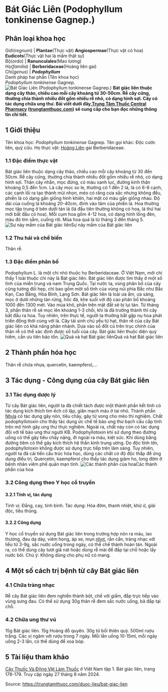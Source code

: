 # Bát Giác Liên (Podophyllum tonkinense Gagnep.)

Phân loại khoa học  
---  
Giới(_regnum_) |  **Plantae**(Thực vật) **Angiospermae**(Thực vật có hoa) **Eudicots**(Thực vật hai lá mầm thật sự)  
Bộ(_ordo_) | **Ranunculales**(Mao lương)  
Họ(_familia_) | **Berberidaceae**(Hoàng liên gai)  
Chi(_genus_) | **_Podophyllum_**  
Danh pháp hai phần (Tên khoa học)  
_Podophyllum tonkinense_ Gagnep.  
![Bát Giác Liên \(Podophyllum tonkinense Gagnep.\)](https://trungtamthuoc.com/images/others/bat-giac-lien-3470.jpg)
**Bát giác liên thuộc dạng cây thảo, chiều cao mỗi cây khoảng từ 30-50cm. Rễ cây cứng, thường chia thành nhiều đốt gồm nhiều rễ nhỏ, có dạng hình sợi. Cây có tác dụng chữa ung thư. Bài viết dưới đây,[Trung Tâm Thuốc Central Pharmacy](https://trungtamthuoc.com/ "Trung Tâm Thuốc Central Pharmacy") ([trungtamthuoc.com](https://trungtamthuoc.com/ "trungtamthuoc.com")) sẽ cung cấp cho bạn đọc những thông tin chi tiết.**
##  1 Giới thiệu
Tên khoa học: _Podophyllum tonkinense_ Gagnep.
Tên gọi khác: Độc cước liên, quỷ cửu.
Họ thực vật: [Hoàng Liên](https://trungtamthuoc.com/hoat-chat/hoang-lien "Hoàng Liên") gai Berberidaceae.
### 1.1 Đặc điểm thực vật
Bát giác liên thuộc dạng cây thảo, chiều cao mỗi cây khoảng từ 30 đến 50cm. Rễ cây cứng, thường chia thành nhiều đốt gồm nhiều rễ nhỏ, có dạng hình sợi.
Thân cây nhẵn, mọc đứng, có màu xanh lục, đường kính thân khoảng 0,5 đến 1cm.
Lá cây mọc so le, thường có 1 đến 2 lá, lá có 6-8 cạnh, các cạnh lồi ra tạo thành mũi nhọn, méo có răng cưa sắc nhưng không đều, phiến lá có dạng gần giống hình khiên, hai mặt có màu gần giống nhau. Độ dài của cuống lá khoảng 20-40cm, đính vào tâm của phiến lá.
Hoa thường mọc tập trung ở bên dưới tán lá (lá đầu tiên thường không có hoa, lá thứ hai mới bắt đầu có hoa). Mỗi cụm hoa gồm 4-12 hoa, có dạng hình lồng đèn, màu đỏ tím sẫm, cuống rời.
Mùa hoa quả là từ tháng 3 đến tháng 5.
![Sự nảy mầm của Bát giác liên](https://trungtamthuoc.com/images/item/bat-giac-lien-0.jpg)Sự nảy mầm của Bát giác liên
### 1.2 Thu hái và chế biến
Thân rễ.
### 1.3 Đặc điểm phân bố
Podophyllum L. là một chi nhỏ thuộc họ Berberidaceae. Ở Việt Nam, mới chỉ thấy 1 loài thuộc chi này là Bát giác liên.
Bát giác liên được tìm thấy ở một số tỉnh của miền trung và nam Trung Quốc. Tại nước ta, vùng phân bố của cây cũng tương đối hẹp, chỉ bao gồm một số tỉnh của vùng núi phía Bắc như Bắc Kạn, Cao Bằng, Hòa Bình, Lạng Sơn.
Bát giác liên là loài ưa ẩm, ưa sáng, mọc ở dưới những tán rừng, hốc đá, khe suối với độ cao phân bố khoảng 1000 đến 1300 mét.
Vào mùa khô, phần trên mặt đất sẽ bị lụi tàn. Từ tháng 3, phần thân rễ sẽ mọc lên khoảng 1-3 chồi, khi lá đã trưởng thành thì cây bắt đầu ra hoa. Tuy nhiên, trên thực tế, người ta thường bắt gặp nụ hoa phát triển đồng thời cùng với lá.
Cây tái sinh chủ yếu từ hạt, thân rễ của cây Bát giác liên có khả năng phân nhánh. Dựa vào số đốt củ trên trục chính của thân rễ có thể xác định được số tuổi của cây.
Bát giác liên thuộc diện quý hiếm, cần ưu tiên bảo tồn.
![Quả và hạt Bát giác liên](https://trungtamthuoc.com/images/item/bat-giac-lien-1.jpg)Quả và hạt Bát giác liên
##  2 Thành phần hóa học
Thân rễ chứa nhựa, quercetin, kaempferol,...
##  3 Tác dụng - Công dụng của cây Bát giác liên
### 3.1 Tác dụng dược lý
Từ cây Bát giác liên, người ta đã chiết tách được một thành phần kết tinh có tác dụng kích thích tim ếch cô lập, giãn mạch máu ở tai nhỏ.
Thành phần [Nhựa](https://trungtamthuoc.com/hoat-chat/nhua "Nhựa") có tác dụng gây nôn, tiêu chảy, gây tử vong cho mèo thí nghiệm.
Chất podophyllotoxin cho thấy tác dụng ức chế tế bào ung thư bạch cầu cấp tính trên mô hình gây ung thư thực nghiệm. Ngoài ra, chất này còn có tác dụng đối với tế bào ung thư người KB.
Podophyllotoxin khi sử dụng theo đường uống có thể gây tiêu chảy nặng, đi ngoài ra máu, kiệt sức. Khi dùng bằng đường tiêm có thể gây kích thích hệ thần kinh trung ương. Do độc tính lớn, podophyllotoxin không được sử dụng trực tiếp trên lâm sàng. Tuy nhiên, người ta đã cải tiến cấu trúc hóa học, dùng các chất có độ độc thấp để ứng dụng điều trị.
Quercetin, kaempferol cho thấy tác dụng giảm ho, long đờm ở bệnh nhân viêm phế quản mạn tính.
![Các thành phần của hoa](https://trungtamthuoc.com/images/item/bat-giac-lien-2.jpg)Các thành phần của hoa
### 3.2 Công dụng theo Y học cổ truyền
#### 3.2.1 Tính vị, tác dụng
Tính vị: Đắng, cay, tính bình.
Tác dụng: Hóa đờm, thanh nhiệt, khử ứ, giải độc, tiêu thũng.
#### 3.2.2 Công dụng
Y học cổ truyền sử dụng Bát giác liên trong trường hợp nôn ra máu, lao thương, đau dạ dày, viêm họng, áp xe, mụn [nhọt](https://trungtamthuoc.com/bai-viet/nhot "nhọt"), rắn cắn, tràng nhạc với liều từ 3-9g, sắc nước uống trong ngày, có thể chế thành hoàn tán.
Ngoài ra, có thể dùng cây tươi giã nát hoặc dùng rễ mài để đắp tại chỗ hoặc lấy nước bôi.
Chú ý: Không dùng cho phụ nữ có mang.
##  4 Một số cách trị bệnh từ cây Bát giác liên
### 4.1 Chữa tràng nhạc
Rễ cây Bát giác liên đem nghiền thành bột, chế với giấm, đắp trực tiếp vào vùng sưng đau.
Có thể sử dụng 30g thân rễ đem sắc nước uống, bã đắp tại chỗ.
### 4.2 Chữa ung thư vú
15g Bát giác liên.
15g Hoàng đỗ quyên.
30g tử bối thiên quỳ.
500ml rượu trắng.
Các vị ngâm với rượu trong 7 ngày.
Mỗi lần uống 10-15ml, mỗi ngày uống 2-3 lần, có thể dùng để xoa bóp.
##  5 Tài liệu tham khảo
[Cây Thuốc Và Động Vật Làm Thuốc](https://trungtamthuoc.com/bai-viet/doc-online-va-tai-mien-phi-pdf-sach-cay-thuoc-va-dong-vat-lam-thuoc-o-viet-nam "Cây Thuốc Và Động Vật Làm Thuốc") ở Việt Nam tập 1. Bát giác liên, trang 178-179. Truy cập ngày 27 tháng 8 năm 2024.


Source: https://trungtamthuoc.com/duoc-lieu/bat-giac-lien